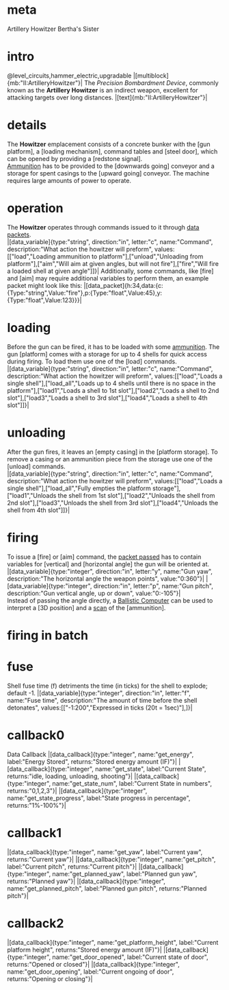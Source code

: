 # meta
Artillery Howitzer
Bertha's Sister

# intro
@level_circuits,hammer_electric,upgradable
|[multiblock]{mb:"II:ArtilleryHowitzer"}|
The *Precision Bombardment Device*, commonly known as the **Artillery Howitzer** is an indirect weapon, excellent for attacking targets over long distances.
|[text]{mb:"II:ArtilleryHowitzer"}|

# details
The **Howitzer** emplacement consists of a concrete bunker with the [gun platform], a [loading mechanism], command tables and [steel door], which can be opened by providing a [redstone signal].<br>
[Ammunition](bullet_production.md#bullet) has to be provided to the [downwards going] conveyor and a storage for spent casings to the [upward going] conveyor.
The machine requires large amounts of power to operate.

# operation
The **Howitzer** operates through commands issued to it through [data packets](data_main#packetsbasics).<br>
|[data_variable]{type:"string", direction:"in", letter:"c", name:"Command", description:"What action the howitzer will preform", values:[["load","Loading ammunition to platform"],["unload","Unloading from platform"],["aim","Will aim at given angles, but will not fire"],["fire","Will fire a loaded shell at given angle"]]}|
Additionally, some commands, like [fire] and [aim] may require additional variables to perform them, an example packet might look like this:
|[data_packet]{h:34,data:{c:{Type:"string",Value:"fire"},p:{Type:"float",Value:45},y:{Type:"float",Value:123}}}|

# loading
Before the gun can be fired, it has to be loaded with some [ammunition](bullet_production.md#bullet). The gun [platform] comes with a storage for up to 4 shells for quick access during firing. To load them use one of the [load] commands.<br>
|[data_variable]{type:"string", direction:"in", letter:"c", name:"Command", description:"What action the howitzer will preform", values:[["load","Loads a single shell"],["load_all","Loads up to 4 shells until there is no space in the platform"],["load1","Loads a shell to 1st slot"],["load2","Loads a shell to 2nd slot"],["load3","Loads a shell to 3rd slot"],["load4","Loads a shell to 4th slot"]]}|

# unloading
After the gun fires, it leaves an [empty casing] in the [platform storage]. To remove a casing or an ammunition piece from the storage use one of the [unload] commands. <br>
|[data_variable]{type:"string", direction:"in", letter:"c", name:"Command", description:"What action the howitzer will preform", values:[["load","Loads a single shell"],["load_all","Fully empties the platform storage"],["load1","Unloads the shell from 1st slot"],["load2","Unloads the shell from 2nd slot"],["load3","Unloads the shell from 3rd slot"],["load4","Unloads the shell from 4th slot"]]}|

# firing
To issue a [fire] or [aim] command, the [packet passed](data_main#packetsbasics) has to contain variables for [vertical] and [horizontal angle] the gun will be oriented at.<br>
|[data_variable]{type:"integer", direction:"in", letter:"y", name:"Gun yaw", description:"The horizontal angle the weapon points", value:"0:360"}|
|[data_variable]{type:"integer", direction:"in", letter:"p", name:"Gun pitch", description:"Gun vertical angle, up or down", value:"0:-105"}|
<br>Instead of passing the angle directly, a [Ballistic Computer](ballistic_computer) can be used to interpret a [3D position] and a [scan](scanning_conveyor) of the [ammunition]. 

# firing in batch


# fuse
Shell fuse time (f) detriments the time (in ticks) for the shell to explode; default -1.
|[data_variable]{type:"integer", direction:"in", letter:"f", name:"Fuse time", description:"The amount of time before the shell detonates", values:[["-1:200","Expressed in ticks (20t = 1sec)"],]}|


# callback0
Data Callback
|[data_callback]{type:"integer", name:"get_energy", label:"Energy Stored", returns:"Stored energy amount (IF)"}|
|[data_callback]{type:"integer", name:"get_state", label:"Current State", returns:"idle, loading, unloading, shooting"}|
|[data_callback]{type:"integer", name:"get_state_num", label:"Current State in numbers", returns:"0,1,2,3"}|
|[data_callback]{type:"integer", name:"get_state_progress", label:"State progress in percentage", returns:"1%-100%"}|

# callback1
|[data_callback]{type:"integer", name:"get_yaw", label:"Current yaw", returns:"Current yaw"}|
|[data_callback]{type:"integer", name:"get_pitch", label:"Current pitch", returns:"Current pitch"}|
|[data_callback]{type:"integer", name:"get_planned_yaw", label:"Planned gun yaw", returns:"Planned yaw"}|
|[data_callback]{type:"integer", name:"get_planned_pitch", label:"Planned gun pitch", returns:"Planned pitch"}|

# callback2
|[data_callback]{type:"integer", name:"get_platform_height", label:"Current platform height", returns:"Stored energy amount (IF)"}|
|[data_callback]{type:"integer", name:"get_door_opened", label:"Current state of door", returns:"Opened or closed"}|
|[data_callback]{type:"integer", name:"get_door_opening", label:"Current ongoing of door", returns:"Opening or closing"}|